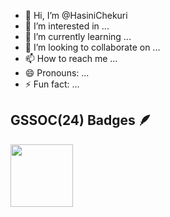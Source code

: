- 👋 Hi, I’m @HasiniChekuri
- 👀 I’m interested in ...
- 🌱 I’m currently learning ...
- 💞️ I’m looking to collaborate on ...
- 📫 How to reach me ...
- 😄 Pronouns: ...
- ⚡ Fun fact: ...

## GSSOC(24) Badges 🪶
<div style='display:flex; align-items:center; gap: 10px;' align='center'>
<img src="https://media.licdn.com/dms/image/v2/D4D22AQEIKHTPQ_LkQQ/feedshare-shrink_2048_1536/feedshare-shrink_2048_1536/0/1713929319465?e=2147483647&v=beta&t=W8ViJm2cdb48QmUKGw3xcm1tmkfncM58ceh0mRR_cQ0" width="100px" height="100px" />
 
</div>
<!---
HasiniChekuri/HasiniChekuri is a ✨ special ✨ repository because its `README.md` (this file) appears on your GitHub profile.
You can click the Preview link to take a look at your changes.
--->
